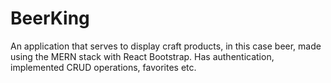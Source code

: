 # BeerKing
An application that serves to display craft products, in this case beer, made using the MERN stack with React Bootstrap. Has authentication, implemented CRUD operations, favorites etc.
